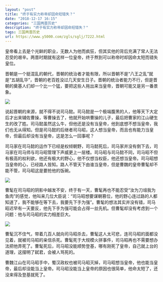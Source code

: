 ```yaml
---
layout: "post"
title: "终于有实力称帝却因命短错失？"
date: "2018-12-17 16:15"
categories: "三国两晋历史"
description: "终于有实力称帝却因命短错失？"
tags: 三国两晋历史
url: https://www.y5000.com/zgls/sglj/7222.html
---
```






皇帝看上去是个光鲜的职业，无数人为他而疯狂，但其实他的背后充满了常人无法忍受的艰辛。两晋时期就有这样一位皇帝，终于熬到可以称帝时却因命太短而错失皇位。

晋朝是一个挺混乱的朝代，晋朝的统治者才能有限，所以晋朝不是“八王之乱”就是“五胡乱华”，晋朝的老百姓没过几天安生日子。晋朝的统治者能力不行，但是晋朝的奠基人们却一个比一个猛，要把这些人拖出来当皇帝，晋朝可能又是另一番景象。

![](https://img.y5000.com/uploads/allimg/161214/1354021296-0.jpg)

说起晋朝的来源，就不得不说司马懿。司马懿是一个极端腹黑的人，他等天下大定后才出来辅佐曹操，等曹操去了，他就开始哄曹操的儿子，最后把曹家的江山硬生生的改了姓。司马懿虽然这么牛，但他还是没有当皇帝，他到底想不想当皇帝，我们也无从得知。但是司马懿的后继者司马昭，这人想当皇帝，而且也有能力当皇帝，但最后却没有当皇帝，这是怎么一回事呢？

司马家在司马懿的运作下已经是权倾朝野，司马懿死后，司马家并没有倒下去，司马家在司马师与司马昭管理下声威更上一层楼。司马昭与司马懿不同，司马昭不但有极高的权利欲，他还有极大的野心，他不仅想当权臣，他还想当皇帝。司马昭想当皇帝的心，已经路人皆知。路人不管天下由谁当皇帝，但是曹魏的皇帝曹髦却不能不管，司马昭这是要抢他的饭碗。

![](https://img.y5000.com/uploads/allimg/161214/1354021W3-1.jpg)

曹髦在司马昭的阴影中越发不安，终于有一天，曹髦再也不能忍受“汝为刀俎我为鱼肉”的感觉，他叫来几位大臣说：“司马昭想要谋朝篡位，他的野心连过路的人都知道了，我不能够在等下去，我要先下手为强”。曹髦的想法其实并没有错，司马昭迟早有一天要反，他先下手为强可能会占得一丝先机。但曹髦却没有考虑到一个问题：他与司马昭的实力相差巨大。

![](https://img.y5000.com/uploads/allimg/161214/1354023004-2.jpg)

曹髦沉不住气，带着几百人就向司马昭杀去，曹髦这人太可悲，连司马昭的面都没见着，就被司马昭的亲信杀死。曹髦死于大规模火拼事件，司马昭再也不需要想办法把他弄死了。曹髦死后，司马昭没能顺势登基，哪有刚死了皇帝，自己就上台的道理，这摆明了弑君，会被人骂死的。

曹魏江山在司马昭手中，蜀汉政权也被司马昭灭掉，司马昭想当皇帝，他也能当皇帝，最后却没能当上皇帝。司马昭没能当上皇帝的原因也很简单，他命太短了，还没来得及登基就死了。
